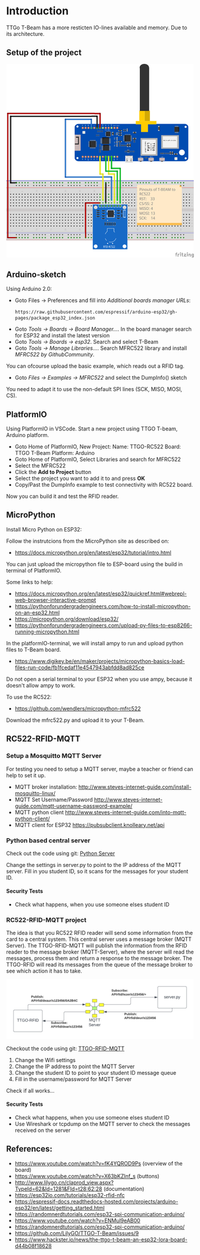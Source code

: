 Introduction
============

TTGo T-Beam has a more resticten IO-lines available and memory. Due to its architecture.

Setup of the project
--------------------

![Diagram](./TTGO-T-BEAM-RC522_bb.png)

Arduino-sketch
--------------

Using Arduino 2.0:

- Goto Files -> Preferences and fill into *Additional boards manager URLs*:
  ```
  https://raw.githubusercontent.com/espressif/arduino-esp32/gh-pages/package_esp32_index.json
  ```
- Goto *Tools -> Boards -> Board Manager...*. In the board manager search for ESP32 and install the latest version
- Goto *Tools -> Boards -> esp32*. Search and select T-Beam
- Goto *Tools -> Manage Libraries...*. Search MFRC522 library and install *MFRC522 by GithubCommunity*.

You can ofcourse upload the basic example, which reads out a RFID tag.

- Goto *Files -> Examples -> MFRC522* and select the DumpInfo() sketch

You need to adapt it to use the non-default SPI lines (SCK, MISO, MOSI, CS).

PlatformIO
----------

Using PlatformIO in VSCode. Start a new project using TTGO T-beam, Arduino platform.

- Goto Home of PlatformIO, New Project: 
  Name: TTGO-RC522
  Board: TTGO T-Beam
  Platform: Arduino
- Goto Home of PlatformIO, Select Libraries and search for MFRC522 
- Select the MFRC522
- Click the **Add to Project** button
- Select the project you want to add it to and press **OK**
- Copy/Past the DumpInfo example to test connectivity with RC522 board.

Now you can build it and test the RFID reader.

MicroPython
-----------

Install Micro Python on ESP32:

Follow the instrutcions from the MicroPython site as described on:
- https://docs.micropython.org/en/latest/esp32/tutorial/intro.html

You can just upload the micropython file to ESP-board using the build in terminal of PlatformIO.

Some links to help:
- https://docs.micropython.org/en/latest/esp32/quickref.html#webrepl-web-browser-interactive-prompt
- https://pythonforundergradengineers.com/how-to-install-micropython-on-an-esp32.html
- https://micropython.org/download/esp32/
- https://pythonforundergradengineers.com/upload-py-files-to-esp8266-running-micropython.html

In the platformIO-terminal, we will install ampy to run and upload python files to T-Beam board.

- https://www.digikey.be/en/maker/projects/micropython-basics-load-files-run-code/fb1fcedaf11e4547943abfdd8ad825ce

Do not open a serial terminal to your ESP32 when you use ampy, because it doesn't allow ampy to work.


To use the RC522:

- https://github.com/wendlers/micropython-mfrc522

Download the mfrc522.py and upload it to your T-Beam.

RC522-RFID-MQTT
---------------

### Setup a Mosquitto MQTT Server

For testing you need to setup a MQTT server, maybe a teacher or friend can help to set it up.

- MQTT broker installation: http://www.steves-internet-guide.com/install-mosquitto-linux/
- MQTT Set Username/Password http://www.steves-internet-guide.com/mqtt-username-password-example/
- MQTT python client http://www.steves-internet-guide.com/into-mqtt-python-client/
- MQTT client for ESP32 https://pubsubclient.knolleary.net/api

### Python based central server

Check out the code using git: [Python Server](https://github.com/cryptable/mqtt-rfid)

Change the settings in server.py to point to the IP address of the MQTT server. Fill in you student ID, so it scans for the messages for your student ID.

#### Security Tests

- Check what happens, when you use someone elses student ID

### RC522-RFID-MQTT project

The idea is that you RC522 RFID reader will send some information from the card to a central system. This central server uses a message broker (MQTT Server). The TTGO-RFID-MQTT will publish the information from the RFID reader to the message broker (MQTT-Server), where the server will read the messages, process them and return a response to the message broker. The TTGO-RFID will read its messages from the queue of the message broker to see which action it has to take.

![Architecture](./IoT-RC522-RFID-MQTT.png)

Checkout the code using git: [TTGO-RFID-MQTT](https://github.com/cryptable/TTGO-RFID-RD522)

1) Change the Wifi settings
1) Change the IP address to point the MQTT Server
1) Change the student ID to point to your student ID message queue
1) Fill in the username/password for MQTT Server

Check if all works...

#### Security Tests

- Check what happens, when you use someone elses student ID
- Use Wireshark or tcpdump on the MQTT server to check the messages received on the server

References:
-----------

- https://www.youtube.com/watch?v=fK4YQROD9Ps (overview of the board)
- https://www.youtube.com/watch?v=X63bKZInf_s (buttons)
- http://www.lilygo.cn/claprod_view.aspx?TypeId=62&Id=1281&FId=t28:62:28 (documentation)
- https://esp32io.com/tutorials/esp32-rfid-nfc
- https://espressif-docs.readthedocs-hosted.com/projects/arduino-esp32/en/latest/getting_started.html
- https://randomnerdtutorials.com/esp32-spi-communication-arduino/
- https://www.youtube.com/watch?v=ENMul9eAB00
- https://randomnerdtutorials.com/esp32-spi-communication-arduino/
- https://github.com/LilyGO/TTGO-T-Beam/issues/9
- https://www.hackster.io/news/the-ttgo-t-beam-an-esp32-lora-board-d44b08f18628

